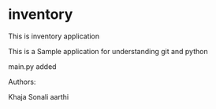 # inventory
This is inventory application

This is a Sample application for understanding git and python

main.py added

Authors:

Khaja
Sonali
aarthi

